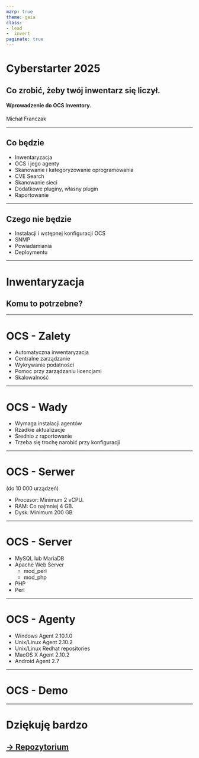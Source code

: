 ```yaml
---
marp: true
theme: gaia
class: 
- lead
-  invert
paginate: true
---
```


# Cyberstarter 2025
## Co zrobić, żeby twój inwentarz się liczył. 
#### Wprowadzenie do OCS Inventory.
Michał Franczak

---

## Co będzie

- Inwentaryzacja 
- OCS i jego agenty 
- Skanowanie i kategoryzowanie oprogramowania 
- CVE Search
- Skanowanie sieci 
- Dodatkowe pluginy, własny plugin 
- Raportowanie 

---

## Czego nie będzie

- Instalacji i wstępnej konfiguracji OCS
- SNMP
- Powiadamiania
- Deploymentu

---

# Inwentaryzacja

## Komu to potrzebne?

---
# OCS - Zalety
- Automatyczna inwentaryzacja
- Centralne zarządzanie
- Wykrywanie podatności
- Pomoc przy zarządzaniu licencjami
- Skalowalność

---
# OCS - Wady
- Wymaga instalacji agentów
- Rzadkie aktualizacje
- Średnio z raportowanie
- Trzeba się trochę narobić przy konfiguracji
---
# OCS - Serwer 
(do 10 000 urządzeń)
- Procesor: Minimum 2 vCPU.
- RAM: Co najmniej 4 GB.
- Dysk: Minimum 200 GB
---
# OCS - Server
- MySQL lub MariaDB
- Apache Web Server
  - mod_perl
  - mod_php
- PHP
- Perl
---
# OCS - Agenty
- Windows Agent 2.10.1.0
- Unix/Linux Agent 2.10.2
- Unix/Linux Redhat repositories
- MacOS X Agent 2.10.2
- Android Agent 2.7
---
# OCS - Demo
---
# Dziękuję bardzo

## [-> Repozytorium](https://github.com/rahnidos/cyberstarter2025_ocs)

